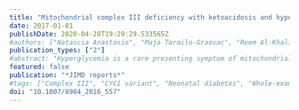 ```yaml
---
title: "Mitochondrial complex III deficiency with ketoacidosis and hyperglycemia mimicking neonatal diabetes"
date: 2017-01-01
publishDate: 2020-04-28T19:29:29.533565Z
#authors: ["Natascia Anastasio", "Maja Tarailo-Graovac", "Reem Al-Khalifah", "Laurent Legault", "Britt Drogemoller", "Colin Ross", "Wyeth Wasserman", "Clara van Karnebeek", "Daniela Buhas"]
publication_types: ["2"]
#abstract: "Hyperglycemia is a rare presenting symptom of mitochondrial disorders. We report a case of a young girl who presented shortly after birth with ketoacidosis, hyperlactatemia, hyperammonemia, and insulin-responsive hyperglycemia. Initial metabolic work-up suggested mitochondrial dysfunction. Given our patient's unusual presentation, whole-exome sequencing (WES) was performed on the parent-offspring trio. The patient was homozygous for the c.643CtextgreaterT (p.Leu215Phe) variant in CYC1, a nuclear gene which encodes cytochrome c 1 , a subunit of respiratory chain complex III. Variants in this gene have only been previously reported in two patients with similar presentation, one of whom carries the same variant as our patient who is also of Sri Lankan origin.Primary complex III deficiencies are rare and its phenotypes can vary significantly, even among patients with the same genotype."
featured: false
publication: "*JIMD reports*"
#tags: ["Complex III", "CYC1 variant", "Neonatal diabetes", "Whole-exome sequencing (WES)"]
doi: "10.1007/8904_2016_557"
---
```


